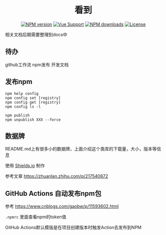 <h1 align="center">
看到
</h1>

<div align="center">

[![NPM version](https://img.shields.io/npm/v/@sfeer/kd)](https://www.npmjs.com/package/@sfeer/kd) [![Vue Support](https://img.shields.io/badge/support-TypeScript-blueviolet)](./package.json) [![NPM downloads](https://img.shields.io/npm/dm/@sfeer/kd)](https://www.npmjs.com/package/@sfeer/kd) [![License](https://img.shields.io/github/license/sfeer/kd)](./LICENSE)

</div>

相关文档后期需要整理到docs中

## 待办

github工作流   npm发布   开发文档

## 发布npm

```
npm help config
npm config set [registry]
npm config get [registry]
npm config ls -l

npm publish
npm unpublish XXX --force
```

## 数据牌

README.md上有很多小的数据牌，上面介绍这个类库的下载量，大小，版本等信息

使用 [Shields.io](https://shields.io/) 制作

参考文章 https://zhuanlan.zhihu.com/p/217540872

## GitHub Actions 自动发布npm包

参考 https://www.cnblogs.com/gaobw/p/11593602.html

`.npmrc` 里面查看npm的token值

GitHub Actions默认模版是在项目创建版本时触发Action去发布到NPM
